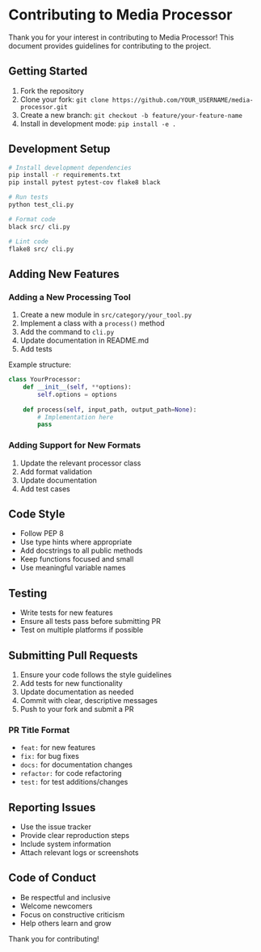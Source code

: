 # Contributing to Media Processor

Thank you for your interest in contributing to Media Processor! This document provides guidelines for contributing to the project.

## Getting Started

1. Fork the repository
2. Clone your fork: `git clone https://github.com/YOUR_USERNAME/media-processor.git`
3. Create a new branch: `git checkout -b feature/your-feature-name`
4. Install in development mode: `pip install -e .`

## Development Setup

```bash
# Install development dependencies
pip install -r requirements.txt
pip install pytest pytest-cov flake8 black

# Run tests
python test_cli.py

# Format code
black src/ cli.py

# Lint code
flake8 src/ cli.py
```

## Adding New Features

### Adding a New Processing Tool

1. Create a new module in `src/category/your_tool.py`
2. Implement a class with a `process()` method
3. Add the command to `cli.py`
4. Update documentation in README.md
5. Add tests

Example structure:
```python
class YourProcessor:
    def __init__(self, **options):
        self.options = options
    
    def process(self, input_path, output_path=None):
        # Implementation here
        pass
```

### Adding Support for New Formats

1. Update the relevant processor class
2. Add format validation
3. Update documentation
4. Add test cases

## Code Style

- Follow PEP 8
- Use type hints where appropriate
- Add docstrings to all public methods
- Keep functions focused and small
- Use meaningful variable names

## Testing

- Write tests for new features
- Ensure all tests pass before submitting PR
- Test on multiple platforms if possible

## Submitting Pull Requests

1. Ensure your code follows the style guidelines
2. Add tests for new functionality
3. Update documentation as needed
4. Commit with clear, descriptive messages
5. Push to your fork and submit a PR

### PR Title Format
- `feat:` for new features
- `fix:` for bug fixes
- `docs:` for documentation changes
- `refactor:` for code refactoring
- `test:` for test additions/changes

## Reporting Issues

- Use the issue tracker
- Provide clear reproduction steps
- Include system information
- Attach relevant logs or screenshots

## Code of Conduct

- Be respectful and inclusive
- Welcome newcomers
- Focus on constructive criticism
- Help others learn and grow

Thank you for contributing!